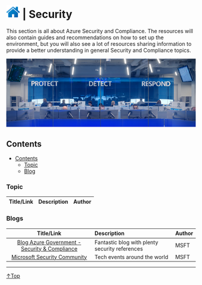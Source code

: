 # [![Home](/img/home.png)](../README.md "Home") | Security
This section is all about Azure Security and Compliance. The resources will also contain guides and recommendations on how to set up the environment, but you will also see a lot of resources sharing information to provide a better understanding in general Security and Compliance topics.

![Learning](/img/security.png)

## Contents
- [Contents](#contents)
    - [Topic](#Topic)
    - [Blog](#blog)


### Topic
| Title/Link | Description | Author |
| :--------: | :---------- | :----- |



### Blogs
|                                        Title/Link                                         | Description                                    | Author |
| :---------------------------------------------------------------------------------------: | :--------------------------------------------- | :----- |
| [Blog Azure Government - Security & Compliance](https://devblogs.microsoft.com/azuregov/) | Fantastic blog with plenty security references | MSFT   |
|             [Microsoft Security Community](https://aka.ms/SecurityCommunity)              | Tech events around the world                   | MSFT   |

___
 <a href="#top" title="Back to the top.">↑Top</a>